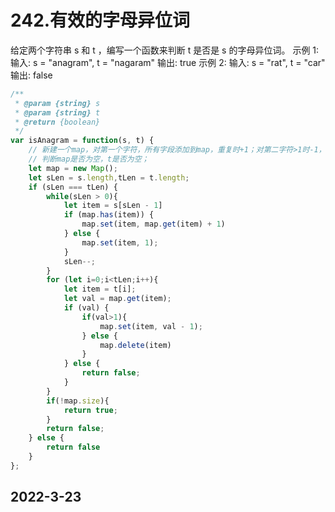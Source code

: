 # 242.有效的字母异位词

给定两个字符串 s 和 t ，编写一个函数来判断 t 是否是 s 的字母异位词。
示例 1: 输入: s = "anagram", t = "nagaram" 输出: true
示例 2: 输入: s = "rat", t = "car" 输出: false

```javascript
/**
 * @param {string} s
 * @param {string} t
 * @return {boolean}
 */
var isAnagram = function(s, t) {
    // 新建一个map，对第一个字符，所有字段添加到map，重复时+1；对第二字符>1时-1，否则删除；
    // 判断map是否为空，t是否为空；
    let map = new Map();
    let sLen = s.length,tLen = t.length;
    if (sLen === tLen) {
        while(sLen > 0){
            let item = s[sLen - 1]
            if (map.has(item)) {
                map.set(item, map.get(item) + 1)
            } else {
                map.set(item, 1);
            }
            sLen--;
        }
        for (let i=0;i<tLen;i++){
            let item = t[i];
            let val = map.get(item);
            if (val) {
                if(val>1){
                    map.set(item, val - 1);
                } else {
                    map.delete(item)
                }
            } else {
                return false;
            }
        }
        if(!map.size){
            return true;
        }
        return false;
    } else {
        return false
    }
};
```
## 2022-3-23
